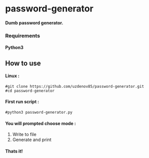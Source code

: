 # password-generator
#### Dumb password generator.


### Requirements

#### Python3

## How to use

#### Linux :

    #git clone https://github.com/uzdenov85/password-generator.git
    #cd password-generator

#### First run script :
    #python3 password-generator.py
#### You will prompted choose mode :
1. Write to file
2. Generate and print

#### Thats it!
